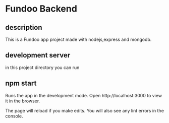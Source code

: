 # Fundoo Backend

## description
This is a Fundoo app project made with nodejs,express and mongodb.

## development server
in this project directory you can run

## npm start
Runs the app in the development mode.
Open http://localhost:3000 to view it in the browser.

The page will reload if you make edits.
You will also see any lint errors in the console.